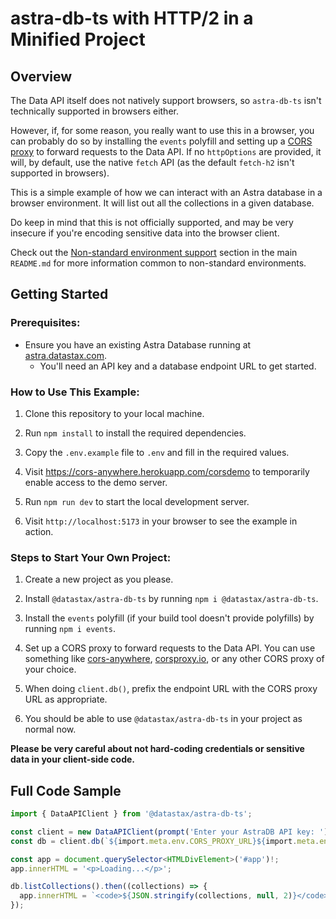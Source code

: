 # astra-db-ts with HTTP/2 in a Minified Project

## Overview

The Data API itself does not natively support browsers, so `astra-db-ts` isn't technically supported in browsers either.

However, if, for some reason, you really want to use this in a browser, you can probably do so by installing the
`events` polyfill and setting up a [CORS proxy](https://github.com/Rob--W/cors-anywhere) to forward requests to the Data API. If no `httpOptions` are
provided, it will, by default, use the native `fetch` API (as the default `fetch-h2` isn't supported in browsers).

This is a simple example of how we can interact with an Astra database in a browser environment. It will list out
all the collections in a given database.

Do keep in mind that this is not officially supported, and may be very insecure if you're encoding sensitive
data into the browser client.

Check out the [Non-standard environment support](../../README.md#non-standard-environment-support) section
in the main `README.md` for more information common to non-standard environments.

## Getting Started

### Prerequisites:

- Ensure you have an existing Astra Database running at [astra.datastax.com](https://astra.datastax.com/).
    - You'll need an API key and a database endpoint URL to get started.

### How to Use This Example:

1. Clone this repository to your local machine.

2. Run `npm install` to install the required dependencies.

3. Copy the `.env.example` file to `.env` and fill in the required values.

4. Visit https://cors-anywhere.herokuapp.com/corsdemo to temporarily enable access to the demo server.

5. Run `npm run dev` to start the local development server.

6. Visit `http://localhost:5173` in your browser to see the example in action.

### Steps to Start Your Own Project:

1. Create a new project as you please.

2. Install `@datastax/astra-db-ts` by running `npm i @datastax/astra-db-ts`.

3. Install the `events` polyfill (if your build tool doesn't provide polyfills) by running `npm i events`. 

4. Set up a CORS proxy to forward requests to the Data API. You can use something like [cors-anywhere](https://github.com/Rob--W/cors-anywhere),
   [corsproxy.io](https://corsproxy.io/), or any other CORS proxy of your choice.

5. When doing `client.db()`, prefix the endpoint URL with the CORS proxy URL as appropriate.

6. You should be able to use `@datastax/astra-db-ts` in your project as normal now.

**Please be very careful about not hard-coding credentials or sensitive data in your client-side code.**

## Full Code Sample

```ts
import { DataAPIClient } from '@datastax/astra-db-ts';

const client = new DataAPIClient(prompt('Enter your AstraDB API key: '));
const db = client.db(`${import.meta.env.CORS_PROXY_URL}${import.meta.env.ASTRA_DB_ENDPOINT}`);

const app = document.querySelector<HTMLDivElement>('#app')!;
app.innerHTML = '<p>Loading...</p>';

db.listCollections().then((collections) => {
  app.innerHTML = `<code>${JSON.stringify(collections, null, 2)}</code>`;
});
```
